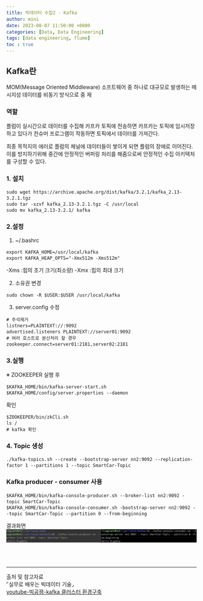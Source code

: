 ```yaml
---
title: 빅데이터 수집2 - Kafka
author: mini
date: 2023-08-07 11:50:00 +0800
categories: [Data, Data Engineering]
tags: [data engineering, flume]
toc : true
---
```


## Kafka란
MOM(Message Oriented Middleware) 소프트웨어 중 하나로 대규모로 발생하는 메시지성 데이터를 비동기 방식으로 중
재

### 역할
플럼이 실시간으로 데이터를 수집해 카프카 토픽에 전송하면 카프카는 토픽에 임시저장하고 있다가 컨슈머 프로그램이 작동하면 토픽에서 데이터를 가져간다.

최종 목적지의 에러로 플럼의 체널에 데이터들이 쌓이게 되면 플럼의 장애로 이어진다. 이를 방지하기위해 중간에 안정적인 버퍼링 처리를 해줌으로써 안정적인 수집 아키텍처를 구성할 수 있다.


### 1. 설치
```
sudo wget https://archive.apache.org/dist/kafka/3.2.1/kafka_2.13-3.2.1.tgz
sudo tar -xzvf kafka_2.13-3.2.1.tgz -C /usr/local
sudo mv kafka_2.13-3.2.1/ kafka
```

### 2.설정
1. ~/.bashrc
```
export KAFKA_HOME=/usr/local/kafka
export KAFKA_HEAP_OPTS="-Xmx512m -Xms512m"
```
-Xms :힙의 초기 크기(최소량)
-Xmx :힙의 최대 크기

2. 소유권 변경
```
sudo chown -R $USER:$USER /usr/local/kafka
```
3. server.config 수정
```
# 주석제거
listners=PLAINTEXT://:9092
advertised.listeners PLAINTEXT://server01:9092
# 여러 호스트로 분산처리 할 경우
zookeeper.connect=server01:2181,server02:2181
```

### 3.실행
※ ZOOKEEPER 실행 후
```
$KAFKA_HOME/bin/kafka-server-start.sh $KAFKA_HOME/config/server.properties --daemon
```

확인
```
$ZOOKEEPER/bin/zkCli.sh
ls /
# kafka 확인
```


### 4. Topic 생성
```
./kafka-topics.sh --create --bootstrap-server nn2:9092 --replication-factor 1 --partitions 1 --topic SmartCar-Topic
```

### Kafka producer - consumer 사용
```
$KAFKA_HOME/bin/kafka-console-producer.sh --broker-list nn2:9092 -topic SmartCar-Topic
$KAFKA_HOME/bin/kafka-console-consumer.sh -bootstrap-server nn2:9092 --topic SmartCar-Topic --partition 0 --from-beginning
```

결과화면
![kafka-test](/assets/img/posts/kafka-test.png)

<br/><br/>



---------------------------------------------
출처 및 참고자료<br/>
⌜실무로 배우는 빅데이터 기술⌟<br/>
[youtube-빅공잼-kafka 클러스터 환경구축](https://www.youtube.com/watch?v=WUryWzl5phs&t=8s)


